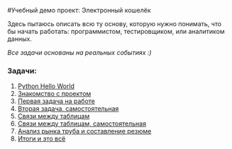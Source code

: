 #Учебный демо проект: Электронный кошелёк

Здесь пытаюсь описать всю ту основу,
которую нужно понимать, что бы начать работать:
программистом, тестировщиком, или аналитиком данных.

_Все задачи основаны на реальных событиях :)_


### Задачи:

1. [Python Hello World](tasks/Task-1.md)
2. [Знакомство с проектом](tasks/Task-2.md)
3. [Первая задача на работе](tasks/Task-3.md)
4. [Вторая задача, самостоятельная](tasks/Task-4.md)
5. [Связи между таблицам](tasks/Task-5.md)
6. [Связи между таблицам, самостоятельная](tasks/Task-6.md)
7. [Анализ рынка труба и составление резюме](tasks/Task-7.md)
8. [Итоги и это всё](tasks/Task-8.md)

